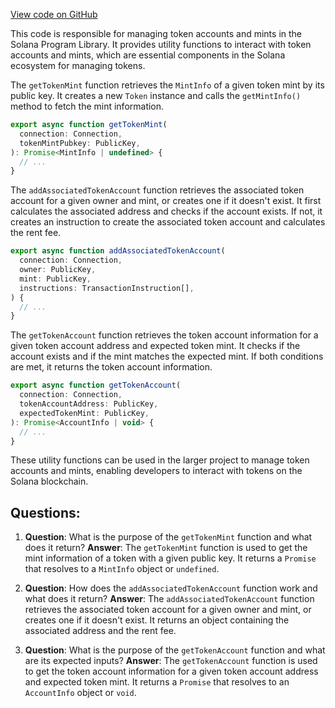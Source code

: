 [View code on GitHub](https://github.com/solana-labs/solana-program-library/stake-pool/js/src/utils/token.ts)

This code is responsible for managing token accounts and mints in the Solana Program Library. It provides utility functions to interact with token accounts and mints, which are essential components in the Solana ecosystem for managing tokens.

The `getTokenMint` function retrieves the `MintInfo` of a given token mint by its public key. It creates a new `Token` instance and calls the `getMintInfo()` method to fetch the mint information.

```javascript
export async function getTokenMint(
  connection: Connection,
  tokenMintPubkey: PublicKey,
): Promise<MintInfo | undefined> {
  // ...
}
```

The `addAssociatedTokenAccount` function retrieves the associated token account for a given owner and mint, or creates one if it doesn't exist. It first calculates the associated address and checks if the account exists. If not, it creates an instruction to create the associated token account and calculates the rent fee.

```javascript
export async function addAssociatedTokenAccount(
  connection: Connection,
  owner: PublicKey,
  mint: PublicKey,
  instructions: TransactionInstruction[],
) {
  // ...
}
```

The `getTokenAccount` function retrieves the token account information for a given token account address and expected token mint. It checks if the account exists and if the mint matches the expected mint. If both conditions are met, it returns the token account information.

```javascript
export async function getTokenAccount(
  connection: Connection,
  tokenAccountAddress: PublicKey,
  expectedTokenMint: PublicKey,
): Promise<AccountInfo | void> {
  // ...
}
```

These utility functions can be used in the larger project to manage token accounts and mints, enabling developers to interact with tokens on the Solana blockchain.
## Questions: 
 1. **Question**: What is the purpose of the `getTokenMint` function and what does it return?
   **Answer**: The `getTokenMint` function is used to get the mint information of a token with a given public key. It returns a `Promise` that resolves to a `MintInfo` object or `undefined`.

2. **Question**: How does the `addAssociatedTokenAccount` function work and what does it return?
   **Answer**: The `addAssociatedTokenAccount` function retrieves the associated token account for a given owner and mint, or creates one if it doesn't exist. It returns an object containing the associated address and the rent fee.

3. **Question**: What is the purpose of the `getTokenAccount` function and what are its expected inputs?
   **Answer**: The `getTokenAccount` function is used to get the token account information for a given token account address and expected token mint. It returns a `Promise` that resolves to an `AccountInfo` object or `void`.